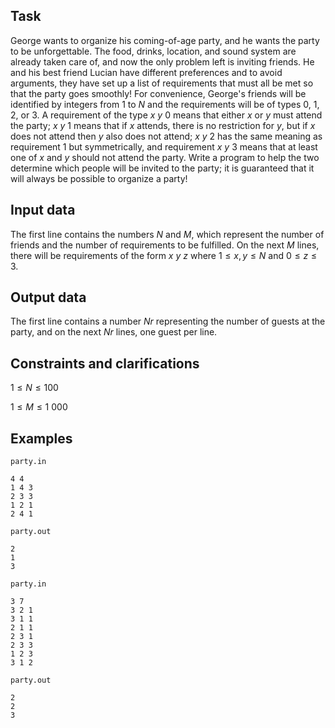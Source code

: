 ## Task

George wants to organize his coming-of-age party, and he wants the party to be unforgettable. The food, drinks, location, and sound system are already taken care of, and now the only problem left is inviting friends. He and his best friend Lucian have different preferences and to avoid arguments, they have set up a list of requirements that must all be met so that the party goes smoothly! For convenience, George's friends will be identified by integers from $1$ to $N$ and the requirements will be of types $0$, $1$, $2$, or $3$. A requirement of the type $x$ $y$ $0$ means that either $x$ or $y$ must attend the party; $x$ $y$ $1$ means that if $x$ attends, there is no restriction for $y$, but if $x$ does not attend then $y$ also does not attend; $x$ $y$ $2$ has the same meaning as requirement $1$ but symmetrically, and requirement $x$ $y$ $3$ means that at least one of $x$ and $y$ should not attend the party. Write a program to help the two determine which people will be invited to the party; it is guaranteed that it will always be possible to organize a party!

## Input data

The first line contains the numbers $N$ and $M$, which represent the number of friends and the number of requirements to be fulfilled. On the next $M$ lines, there will be requirements of the form $x$ $y$ $z$ where $1 \leq x,y \leq N$ and $0 \leq z \leq 3$.

## Output data

The first line contains a number $Nr$ representing the number of guests at the party, and on the next $Nr$ lines, one guest per line.

## Constraints and clarifications

$1 \leq N \leq 100$

$1 \leq M \leq 1\ 000$

## Examples

`party.in`
```
4 4
1 4 3
2 3 3
1 2 1
2 4 1
```

`party.out`
```
2
1
3
```

`party.in`
```
3 7
3 2 1
3 1 1
2 1 1
2 3 1
2 3 3
1 2 3
3 1 2
```

`party.out`
```
2
2
3
```
